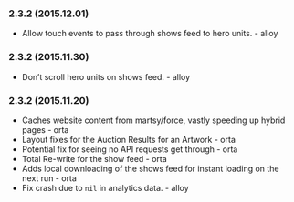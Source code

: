 ### 2.3.2 (2015.12.01)

* Allow touch events to pass through shows feed to hero units. - alloy

### 2.3.2 (2015.11.30)

* Don’t scroll hero units on shows feed. - alloy

### 2.3.2 (2015.11.20)

* Caches website content from martsy/force, vastly speeding up hybrid pages - orta
* Layout fixes for the Auction Results for an Artwork - orta
* Potential fix for seeing no API requests get through - orta
* Total Re-write for the show feed - orta
* Adds local downloading of the shows feed for instant loading on the next run - orta
* Fix crash due to `nil` in analytics data. - alloy

